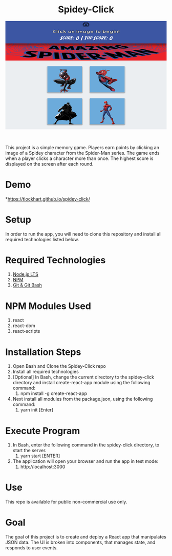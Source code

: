 <h1 align="center">Spidey-Click</h1>
<p align="center"><kbd><img src ="public/assets/images/spidey-click.png"/></kbd></p><br/>

This project is a simple memory game.  Players earn points by clicking an image of a Spidey character from the Spider-Man series.  The game ends when a player clicks a character more than once. The highest score is displayed on the screen after each round.

# Demo
*https://tlockhart.github.io/spidey-click/<br/>
# Setup
In order to run the app, you will need to clone this repository and install all required technologies listed below.
# Required Technologies
1. [Node.js LTS](https://nodejs.org/en/)<br/>
2. [NPM](https://www.npmjs.com/get-npm)<br/>
3. [Git & Git Bash](https://git-scm.com/downloads)<br/>

# NPM Modules Used
1. react
2. react-dom
3. react-scripts
# Installation Steps
1. Open Bash and Clone the Spidey-Click repo
2. Install all required technologies
3. [Optional] In Bash, change the current directory to the spidey-click directory and install create-react-app module using the following command:
    1. npm install -g create-react-app
4. Next install all modules from the package.json, using the following command:
    1. yarn init [Enter]  
# Execute Program
1. In Bash, enter the following command in the spidey-click directory, to start the server.
    1. yarn start [ENTER]
2. The application will open your browser and run the app in test mode:
    1. http://localhost:3000
# Use
This repo is available for public non-commercial use only.
# Goal
The goal of this project is to create and deploy a React app that manipulates JSON data.  The UI is broken into components, that manages state, and responds to user events. 